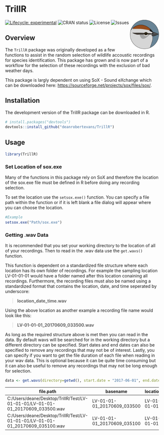 # TrillR 
<img src="images/CHSPICO.svg" align="right" width="95" height="95"/>

<!-- badges: start -->

[![Lifecycle:
experimental](https://img.shields.io/badge/lifecycle-experimental-orange.svg)](https://www.tidyverse.org/lifecycle/#experimental)
![CRAN
status](https://www.r-pkg.org/badges/version/TrillR)
![License](https://img.shields.io/github/license/deanrobertevans/TrillR)
![Issues](https://img.shields.io/github/issues/deanrobertevans/TrillR)

<!-- badges: end -->
## Overview
The ``TrillR`` package was originally developed as a few functions to assist in the random selection of wildlife accoustic recordings for species identification. This package has grown and is now part of a workflow for the selection of these recordings with the exclusion of bad weather days.

This package is largly dependent on using SoX - Sound eXchange which can be downloaded here: <https://sourceforge.net/projects/sox/files/sox/>. 

## Installation
The development version of the TrillR package can be downloaded in R.
```r
# install.packages("devtools")
devtools::install_github("deanrobertevans/TrillR")
```
## Usage

```r
library(TrillR)
```
### Set Location of sox.exe
Many of the functions in this package rely on SoX and therefore the location of the sox.exe file must be defined in R before doing any recording selection. 

To set the location use the  ``setsox.exe()`` function. You can specify a file path within the function or if it is left blank a file dialog will appear where you can choose the location.
```r
#Example
setsox.exe("Path/sox.exe")
```
### Getting .wav Data
It is recommended that you set your working directory to the location of all of your recordings. Then to read in the .wav data use the ``get.wavs()`` function.

This function is dependent on a standardized file structure where each location has its own folder of recordings. For example the sampling location LV-01-01-01 would have a folder named after this location conaining all recordings. Furthermore, the recording files must also be named using a standardized format that contains the location, date, and time seperated by underscore:
> **location_date_time.wav**

 Using the above location as another example a recording file name would look like this: 
 >**LV-01-01-01_20170609_033500.wav**

As long as the required structure above is met then you can read in the data. By default wavs will be searched for in the working directory but a different directory can be specified. Start dates and end dates can also be specified to remove any recordings that may not be of interest. Lastly, you can specify if you want to get the file duration of each file when reading in your wav data. This is optional because it can be quite time consuming but it can also be useful to remove any recordings that may not be long enough for selection.

```r
data <- get.wavs(directory=getwd(), start.date = "2017-06-01", end.date = "2017-06-30", getDuration=T)
```
| file.path                                                                      | basename                    | location    | datetime        | JDay | file.duration |
|--------------------------------------------------------------------------------|-----------------------------|-------------|-----------------|------|---------------|
| C:/Users/deane/Desktop/TrillR/Test/LV-01-01-01/LV-01-01-01_20170609_033500.wav | LV-01-01-01_20170609_033500 | LV-01-01-01 | 2017-06-09 3:35 | 160  | 600           |
| C:/Users/deane/Desktop/TrillR/Test/LV-01-01-01/LV-01-01-01_20170609_035100.wav | LV-01-01-01_20170609_035100 | LV-01-01-01 | 2017-06-09 3:51 | 160  | 600           |


